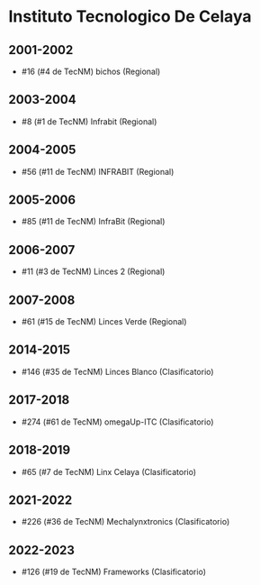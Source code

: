 # Instituto Tecnologico De Celaya

## 2001-2002

- #16 (#4 de TecNM) bichos (Regional)

## 2003-2004

- #8 (#1 de TecNM) Infrabit (Regional)

## 2004-2005

- #56 (#11 de TecNM) INFRABIT (Regional)

## 2005-2006

- #85 (#11 de TecNM) InfraBit (Regional)

## 2006-2007

- #11 (#3 de TecNM) Linces 2 (Regional)

## 2007-2008

- #61 (#15 de TecNM) Linces Verde (Regional)

## 2014-2015

- #146 (#35 de TecNM) Linces Blanco (Clasificatorio)

## 2017-2018

- #274 (#61 de TecNM) omegaUp-ITC (Clasificatorio)

## 2018-2019

- #65 (#7 de TecNM) Linx Celaya (Clasificatorio)

## 2021-2022

- #226 (#36 de TecNM) Mechalynxtronics (Clasificatorio)

## 2022-2023

- #126 (#19 de TecNM) Frameworks (Clasificatorio)


